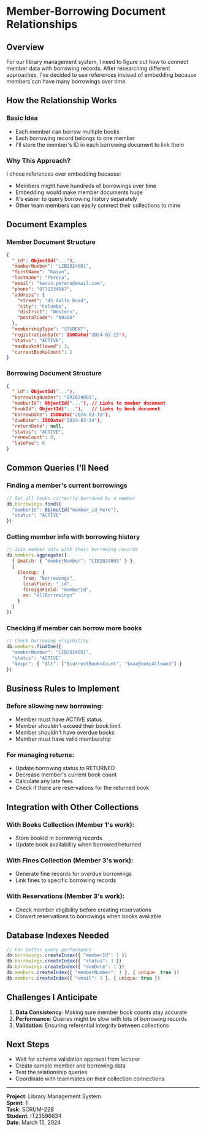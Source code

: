 # Member-Borrowing Document Relationships

## Overview
For our library management system, I need to figure out how to connect member data with borrowing records. After researching different approaches, I've decided to use references instead of embedding because members can have many borrowings over time.

## How the Relationship Works

### Basic Idea
- Each member can borrow multiple books
- Each borrowing record belongs to one member
- I'll store the member's ID in each borrowing document to link them

### Why This Approach?
I chose references over embedding because:
- Members might have hundreds of borrowings over time
- Embedding would make member documents huge
- It's easier to query borrowing history separately
- Other team members can easily connect their collections to mine

## Document Examples

### Member Document Structure
```json
{
  "_id": ObjectId("..."),
  "memberNumber": "LIB2024001",
  "firstName": "Kasun",
  "lastName": "Perera",
  "email": "kasun.perera@email.com",
  "phone": "0771234567",
  "address": {
    "street": "45 Galle Road",
    "city": "Colombo",
    "district": "Western",
    "postalCode": "00300"
  },
  "membershipType": "STUDENT",
  "registrationDate": ISODate("2024-02-15"),
  "status": "ACTIVE",
  "maxBooksAllowed": 3,
  "currentBooksCount": 1
}
```

### Borrowing Document Structure
```json
{
  "_id": ObjectId("..."),
  "borrowingNumber": "BR2024001",
  "memberId": ObjectId("..."), // Links to member document
  "bookId": ObjectId("..."),   // Links to book document
  "borrowDate": ISODate("2024-03-10"),
  "dueDate": ISODate("2024-03-24"),
  "returnDate": null,
  "status": "ACTIVE",
  "renewCount": 0,
  "lateFee": 0
}
```

## Common Queries I'll Need

### Finding a member's current borrowings
```javascript
// Get all books currently borrowed by a member
db.borrowings.find({
  "memberId": ObjectId("member_id_here"),
  "status": "ACTIVE"
})
```

### Getting member info with borrowing history
```javascript
// Join member data with their borrowing records
db.members.aggregate([
  { $match: { "memberNumber": "LIB2024001" } },
  {
    $lookup: {
      from: "borrowings",
      localField: "_id",
      foreignField: "memberId",
      as: "allBorrowings"
    }
  }
])
```

### Checking if member can borrow more books
```javascript
// Check borrowing eligibility
db.members.findOne({
  "memberNumber": "LIB2024001",
  "status": "ACTIVE",
  "$expr": { "$lt": ["$currentBooksCount", "$maxBooksAllowed"] }
})
```

## Business Rules to Implement

### Before allowing new borrowing:
- Member must have ACTIVE status
- Member shouldn't exceed their book limit
- Member shouldn't have overdue books
- Member must have valid membership

### For managing returns:
- Update borrowing status to RETURNED
- Decrease member's current book count
- Calculate any late fees
- Check if there are reservations for the returned book

## Integration with Other Collections

### With Books Collection (Member 1's work):
- Store bookId in borrowing records
- Update book availability when borrowed/returned

### With Fines Collection (Member 3's work):  
- Generate fine records for overdue borrowings
- Link fines to specific borrowing records

### With Reservations (Member 3's work):
- Check member eligibility before creating reservations
- Convert reservations to borrowings when books available

## Database Indexes Needed

```javascript
// For better query performance
db.borrowings.createIndex({ "memberId": 1 })
db.borrowings.createIndex({ "status": 1 })
db.borrowings.createIndex({ "dueDate": 1 })
db.members.createIndex({ "memberNumber": 1 }, { unique: true })
db.members.createIndex({ "email": 1 }, { unique: true })
```

## Challenges I Anticipate

1. **Data Consistency**: Making sure member book counts stay accurate
2. **Performance**: Queries might be slow with lots of borrowing records
3. **Validation**: Ensuring referential integrity between collections

## Next Steps

- Wait for schema validation approval from lecturer
- Create sample member and borrowing data
- Test the relationship queries
- Coordinate with teammates on their collection connections

---

**Project**: Library Management System  
**Sprint**: 1  
**Task**: SCRUM-22B  
**Student**: IT23596634  
**Date**: March 15, 2024
